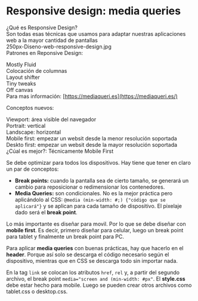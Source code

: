 # Responsive design: media queries

¿Qué es Responsive Design?  
Son todas esas técnicas que usamos para adaptar nuestras aplicaciones web a la mayor cantidad de pantallas  
250px-Diseno-web-responsive-design.jpg  
Patrones en Reponsive Design:

Mostly Fluid  
Colocación de columnas  
Layout shifter  
Tiny tweaks  
Off canvas  
Para mas información: [https://mediaqueri.es](https://mediaqueri.es/)

Conceptos nuevos:

Viewport: área visible del navegador  
Portrait: vertical  
Landscape: horizontal  
Mobile first: empezar un websit desde la menor resolución soportada  
Deskto first: empezar un websit desde la mayor resolución soportada  
¿Cúal es mejor?: Técnicamente Mobile First

Se debe optimizar para todos los dispositivos. Hay tiene que tener en claro un par de conceptos:

-   **Break points:** cuando la pantalla sea de cierto tamaño, se generará un cambio para reposicionar o redimensionar los contenedores.
-   **Media Queries:** son condicionales. No es la mejor práctica pero aplicándolo al CSS: `@media (min-width: #;) {"código que se aplicará"}` y se aplican para cada tamaño de dispositivo. El pixelaje dado será el **break point**.

Lo más importante es diseñar para movil. Por lo que se debe diseñar con **mobile first**. Es decir, primero diseñar para celular, luego un break point para tablet y finalmente un break point para PC.

Para aplicar **media queries** con buenas prácticas, hay que hacerlo en el **header**. Porque así solo se descarga el código necesario según el dispositivo, mientras que en CSS se descarga todo sin importar nada.

En la tag `link` se colocan los atributos `href`, `rel` y, a partir del segundo archivo, el break point `media="screen and (min-width: #px"`. El **style.css** debe estar hecho para mobile. Luego se pueden crear otros archivos como tablet.css o desktop.css.